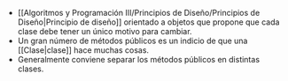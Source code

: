 - [[Algoritmos y Programación III/Principios de Diseño/Principios de Diseño|Principio de diseño]] orientado a objetos que propone que cada clase debe tener un único motivo para cambiar. 
- Un gran número de métodos públicos es un indicio de que una [[Clase|clase]] hace muchas cosas. 
- Generalmente conviene separar los métodos públicos en distintas clases.